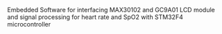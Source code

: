 Embedded Software for interfacing MAX30102 and GC9A01 LCD module and signal processing for heart rate and SpO2 with STM32F4 microcontroller
